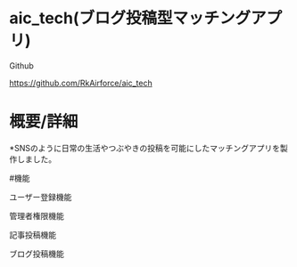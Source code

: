 # aic_tech(ブログ投稿型マッチングアプリ)

Github

https://github.com/RkAirforce/aic_tech

# 概要/詳細

*SNSのように日常の生活やつぶやきの投稿を可能にしたマッチングアプリを製作しました。

#機能

ユーザー登録機能

管理者権限機能

記事投稿機能

ブログ投稿機能
